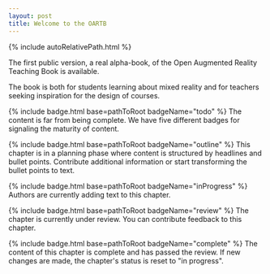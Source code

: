 ```yaml
---
layout: post
title: Welcome to the OARTB
---
```


{% include autoRelativePath.html %}

The first public version, a real alpha-book, of the Open Augmented Reality
Teaching Book is available. 

The book is both for students learning about mixed reality and for teachers seeking inspiration for the design of courses.

{% include badge.html base=pathToRoot badgeName="todo" %}
The content is far from being complete. We have five different badges for 
signaling the maturity of content.

{% include badge.html base=pathToRoot badgeName="outline" %}
This chapter is in a planning phase where content is structured by headlines and bullet points.
Contribute additional information or start transforming the bullet points to text.

{% include badge.html base=pathToRoot badgeName="inProgress" %}
Authors are currently adding text to this chapter.

{% include badge.html base=pathToRoot badgeName="review" %}
The chapter is currently under review.
You can contribute feedback to this chapter.

{% include badge.html base=pathToRoot badgeName="complete" %}
The content of this chapter is complete and has passed the review.
If new changes are made, the chapter's status is reset to "in progress".